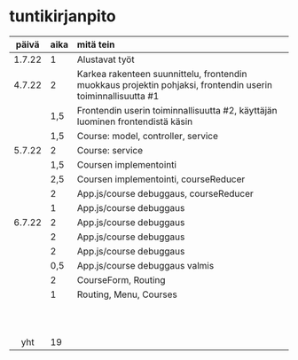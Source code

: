 # tuntikirjanpito

| päivä | aika | mitä tein  |
| :----:|:-----| :-----|
| 1.7.22| 1    | Alustavat työt|
| 4.7.22| 2	   | Karkea rakenteen suunnittelu, frontendin muokkaus projektin pohjaksi, frontendin userin toiminnallisuutta #1
| 		| 1,5  | Frontendin userin toiminnallisuutta #2, käyttäjän luominen frontendistä käsin |
| 		| 1,5  | Course: model, controller, service|
| 5.7.22| 2    | Course: service
| 		| 1,5  | Coursen implementointi|
| 		| 2,5  | Coursen implementointi, courseReducer|
| 		| 2    | App.js/course debuggaus, courseReducer|
| 		| 1    | App.js/course debuggaus|
| 6.7.22| 2    | App.js/course debuggaus|
| 		| 2    | App.js/course debuggaus|
| 		| 2    | App.js/course debuggaus|
| 		| 0,5  | App.js/course debuggaus valmis|
| 		|  2   | CourseForm, Routing|
| 		|  1   | Routing, Menu, Courses|
| 		|      | |
| 		|      | |
| 		|      | |
| 		|      | |
| 		|      | |
| 		|      | |
| 		|      | |
| 		|      | |
| 		|      | |
| 		|      | |
| yht   | 19   | | 